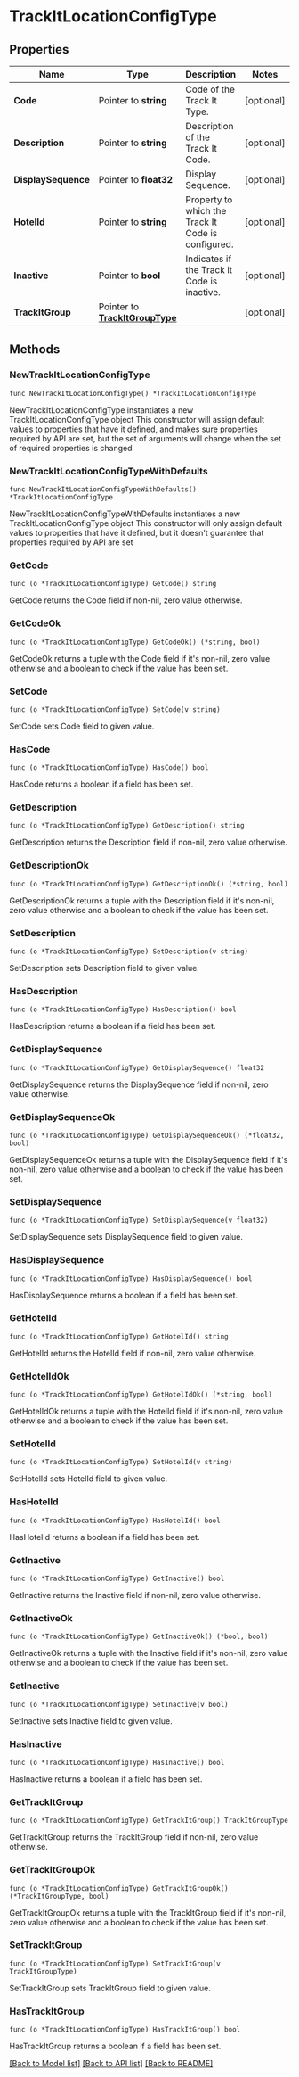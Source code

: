 # TrackItLocationConfigType

## Properties

Name | Type | Description | Notes
------------ | ------------- | ------------- | -------------
**Code** | Pointer to **string** | Code of the Track It Type. | [optional] 
**Description** | Pointer to **string** | Description of the Track It Code. | [optional] 
**DisplaySequence** | Pointer to **float32** | Display Sequence. | [optional] 
**HotelId** | Pointer to **string** | Property to which the Track It Code is configured. | [optional] 
**Inactive** | Pointer to **bool** | Indicates if the Track it Code is inactive. | [optional] 
**TrackItGroup** | Pointer to [**TrackItGroupType**](TrackItGroupType.md) |  | [optional] 

## Methods

### NewTrackItLocationConfigType

`func NewTrackItLocationConfigType() *TrackItLocationConfigType`

NewTrackItLocationConfigType instantiates a new TrackItLocationConfigType object
This constructor will assign default values to properties that have it defined,
and makes sure properties required by API are set, but the set of arguments
will change when the set of required properties is changed

### NewTrackItLocationConfigTypeWithDefaults

`func NewTrackItLocationConfigTypeWithDefaults() *TrackItLocationConfigType`

NewTrackItLocationConfigTypeWithDefaults instantiates a new TrackItLocationConfigType object
This constructor will only assign default values to properties that have it defined,
but it doesn't guarantee that properties required by API are set

### GetCode

`func (o *TrackItLocationConfigType) GetCode() string`

GetCode returns the Code field if non-nil, zero value otherwise.

### GetCodeOk

`func (o *TrackItLocationConfigType) GetCodeOk() (*string, bool)`

GetCodeOk returns a tuple with the Code field if it's non-nil, zero value otherwise
and a boolean to check if the value has been set.

### SetCode

`func (o *TrackItLocationConfigType) SetCode(v string)`

SetCode sets Code field to given value.

### HasCode

`func (o *TrackItLocationConfigType) HasCode() bool`

HasCode returns a boolean if a field has been set.

### GetDescription

`func (o *TrackItLocationConfigType) GetDescription() string`

GetDescription returns the Description field if non-nil, zero value otherwise.

### GetDescriptionOk

`func (o *TrackItLocationConfigType) GetDescriptionOk() (*string, bool)`

GetDescriptionOk returns a tuple with the Description field if it's non-nil, zero value otherwise
and a boolean to check if the value has been set.

### SetDescription

`func (o *TrackItLocationConfigType) SetDescription(v string)`

SetDescription sets Description field to given value.

### HasDescription

`func (o *TrackItLocationConfigType) HasDescription() bool`

HasDescription returns a boolean if a field has been set.

### GetDisplaySequence

`func (o *TrackItLocationConfigType) GetDisplaySequence() float32`

GetDisplaySequence returns the DisplaySequence field if non-nil, zero value otherwise.

### GetDisplaySequenceOk

`func (o *TrackItLocationConfigType) GetDisplaySequenceOk() (*float32, bool)`

GetDisplaySequenceOk returns a tuple with the DisplaySequence field if it's non-nil, zero value otherwise
and a boolean to check if the value has been set.

### SetDisplaySequence

`func (o *TrackItLocationConfigType) SetDisplaySequence(v float32)`

SetDisplaySequence sets DisplaySequence field to given value.

### HasDisplaySequence

`func (o *TrackItLocationConfigType) HasDisplaySequence() bool`

HasDisplaySequence returns a boolean if a field has been set.

### GetHotelId

`func (o *TrackItLocationConfigType) GetHotelId() string`

GetHotelId returns the HotelId field if non-nil, zero value otherwise.

### GetHotelIdOk

`func (o *TrackItLocationConfigType) GetHotelIdOk() (*string, bool)`

GetHotelIdOk returns a tuple with the HotelId field if it's non-nil, zero value otherwise
and a boolean to check if the value has been set.

### SetHotelId

`func (o *TrackItLocationConfigType) SetHotelId(v string)`

SetHotelId sets HotelId field to given value.

### HasHotelId

`func (o *TrackItLocationConfigType) HasHotelId() bool`

HasHotelId returns a boolean if a field has been set.

### GetInactive

`func (o *TrackItLocationConfigType) GetInactive() bool`

GetInactive returns the Inactive field if non-nil, zero value otherwise.

### GetInactiveOk

`func (o *TrackItLocationConfigType) GetInactiveOk() (*bool, bool)`

GetInactiveOk returns a tuple with the Inactive field if it's non-nil, zero value otherwise
and a boolean to check if the value has been set.

### SetInactive

`func (o *TrackItLocationConfigType) SetInactive(v bool)`

SetInactive sets Inactive field to given value.

### HasInactive

`func (o *TrackItLocationConfigType) HasInactive() bool`

HasInactive returns a boolean if a field has been set.

### GetTrackItGroup

`func (o *TrackItLocationConfigType) GetTrackItGroup() TrackItGroupType`

GetTrackItGroup returns the TrackItGroup field if non-nil, zero value otherwise.

### GetTrackItGroupOk

`func (o *TrackItLocationConfigType) GetTrackItGroupOk() (*TrackItGroupType, bool)`

GetTrackItGroupOk returns a tuple with the TrackItGroup field if it's non-nil, zero value otherwise
and a boolean to check if the value has been set.

### SetTrackItGroup

`func (o *TrackItLocationConfigType) SetTrackItGroup(v TrackItGroupType)`

SetTrackItGroup sets TrackItGroup field to given value.

### HasTrackItGroup

`func (o *TrackItLocationConfigType) HasTrackItGroup() bool`

HasTrackItGroup returns a boolean if a field has been set.


[[Back to Model list]](../README.md#documentation-for-models) [[Back to API list]](../README.md#documentation-for-api-endpoints) [[Back to README]](../README.md)


